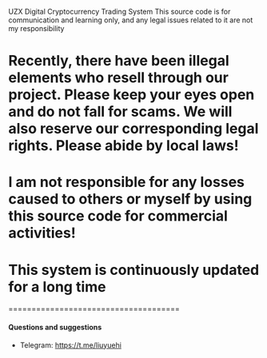 UZX Digital Cryptocurrency Trading System
This source code is for communication and learning only, and any legal issues related to it are not my responsibility

#  Recently, there have been illegal elements who resell through our project. Please keep your eyes open and do not fall for scams. We will also reserve our corresponding legal rights. Please abide by local laws!
#  I am not responsible for any losses caused to others or myself by using this source code for commercial activities!
#  This system is continuously updated for a long time

=====================================

#### Questions and suggestions

- Telegram: https://t.me/liuyuehi
